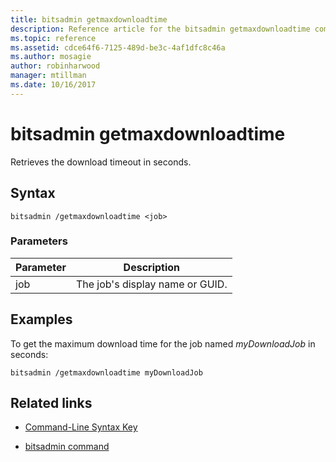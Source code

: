 ```yaml
---
title: bitsadmin getmaxdownloadtime
description: Reference article for the bitsadmin getmaxdownloadtime command, which retrieves the download timeout in seconds.
ms.topic: reference
ms.assetid: cdce64f6-7125-489d-be3c-4af1dfc8c46a
ms.author: mosagie
author: robinharwood
manager: mtillman
ms.date: 10/16/2017
---
```

# bitsadmin getmaxdownloadtime



Retrieves the download timeout in seconds.

## Syntax

```
bitsadmin /getmaxdownloadtime <job>
```

### Parameters

| Parameter | Description |
| -------------- | -------------- |
| job | The job's display name or GUID. |

## Examples

To get the maximum download time for the job named *myDownloadJob* in seconds:

```
bitsadmin /getmaxdownloadtime myDownloadJob
```

## Related links

- [Command-Line Syntax Key](command-line-syntax-key.md)

- [bitsadmin command](bitsadmin.md)
